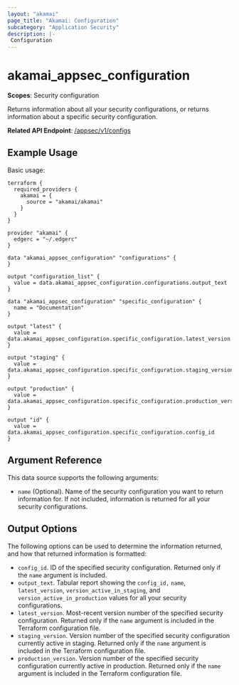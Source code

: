 ```yaml
---
layout: "akamai"
page_title: "Akamai: Configuration"
subcategory: "Application Security"
description: |-
 Configuration
---
```




# akamai_appsec_configuration

**Scopes**: Security configuration

Returns information about all your security configurations, or returns information about a specific security configuration.

**Related API Endpoint**: [/appsec/v1/configs](https://techdocs.akamai.com/application-security/reference/get-configs)

## Example Usage

Basic usage:

```
terraform {
  required_providers {
    akamai = {
      source = "akamai/akamai"
    }
  }
}

provider "akamai" {
  edgerc = "~/.edgerc"
}

data "akamai_appsec_configuration" "configurations" {
}

output "configuration_list" {
  value = data.akamai_appsec_configuration.configurations.output_text
}

data "akamai_appsec_configuration" "specific_configuration" {
  name = "Documentation"
}

output "latest" {
  value = data.akamai_appsec_configuration.specific_configuration.latest_version
}

output "staging" {
  value = data.akamai_appsec_configuration.specific_configuration.staging_version
}

output "production" {
  value = data.akamai_appsec_configuration.specific_configuration.production_version
}

output "id" {
  value = data.akamai_appsec_configuration.specific_configuration.config_id
}
```

## Argument Reference

This data source supports the following arguments:

- `name` (Optional). Name of the security configuration you want to return information for. If not included, information is returned for all your security configurations.

## Output Options

The following options can be used to determine the information returned, and how that returned information is formatted:

- `config_id`. ID of the specified security configuration. Returned only if the `name` argument is included.
- `output_text`. Tabular report showing the `config_id,` `name`, `latest_version`, `version_active_in_staging`, and `version_active_in_production` values for all your security configurations.
- `latest_version`. Most-recent version number of the specified security configuration. Returned only if the `name` argument is included in the Terraform configuration file.
- `staging_version`. Version number of the specified security configuration currently active in staging. Returned only if the `name` argument is included in the Terraform configuration file.
- `production_version`. Version number of the specified security configuration currently active in production. Returned only if the `name` argument is included in the Terraform configuration file.